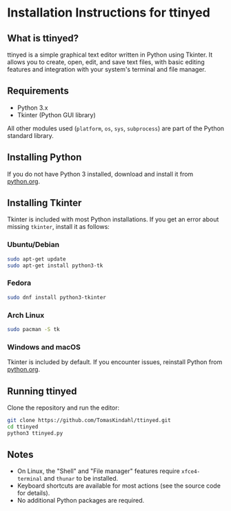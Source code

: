 # Installation Instructions for ttinyed

## What is ttinyed?

ttinyed is a simple graphical text editor written in Python using Tkinter. It allows you to create, open, edit, and save text files, with basic editing features and integration with your system's terminal and file manager.

## Requirements

- Python 3.x
- Tkinter (Python GUI library)

All other modules used (`platform`, `os`, `sys`, `subprocess`) are part of the Python standard library.

## Installing Python

If you do not have Python 3 installed, download and install it from [python.org](https://www.python.org/downloads/).

## Installing Tkinter

Tkinter is included with most Python installations. If you get an error about missing `tkinter`, install it as follows:

### Ubuntu/Debian

```sh
sudo apt-get update
sudo apt-get install python3-tk
```

### Fedora

```sh
sudo dnf install python3-tkinter
```

### Arch Linux

```sh
sudo pacman -S tk
```

### Windows and macOS

Tkinter is included by default. If you encounter issues, reinstall Python from [python.org](https://www.python.org/downloads/).

## Running ttinyed

Clone the repository and run the editor:

```sh
git clone https://github.com/TomasKindahl/ttinyed.git
cd ttinyed
python3 ttinyed.py
```

## Notes

- On Linux, the "Shell" and "File manager" features require `xfce4-terminal` and `thunar` to be installed.
- Keyboard shortcuts are available for most actions (see the source code for details).
- No additional Python packages are required.